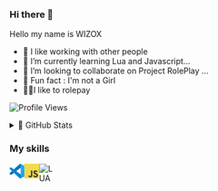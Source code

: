 ### Hi there 👋
Hello my name is WIZOX


- 🔨 I like working with other people
- 🧬 I’m currently learning Lua and Javascript...
- 👯 I’m looking to collaborate on Project RolePlay ...
- 👸 Fun fact : I'm not a Girl
- 🤾🏻I like to rolepay

![Profile Views](http://estruyf-github.azurewebsites.net/api/VisitorHit?user=WIZOX&repo=github-visitors-badge&countColorcountColor&countColor=%3F3F3F) 
 
<details> 
  <summary> 📃 GitHub Stats </summary>

  <br />

[![WIZOX Github Stats](https://github-readme-stats.vercel.app/api?username=wizox&show_icons=true)](https://github.com/WIZOX)


</details>

### My skills

<img align="left" width = "26px" alt = "Visual studio code" src = "https://raw.githubusercontent.com/github/explore/80688e429a7d4ef2fca1e82350fe8e3517d3494d/topics/visual-studio-code/visual-studio-code.png">
<img align="left" width = "26px" alt = "Java script" src = "https://raw.githubusercontent.com/github/explore/80688e429a7d4ef2fca1e82350fe8e3517d3494d/topics/javascript/javascript.png">
<img align="left" width = "26px" alt = "LUA" src = "https://static.wikia.nocookie.net/cso/images/0/0f/Lua-logo-nolabel.svg.png/revision/latest?cb=20181201144608">



